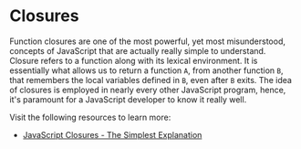 # Closures

Function closures are one of the most powerful, yet most misunderstood, concepts of JavaScript that are actually really simple to understand. Closure refers to a function along with its lexical environment. It is essentially what allows us to return a function `A`, from another function `B`, that remembers the local variables defined in `B`, even after `B` exits. The idea of closures is employed in nearly every other JavaScript program, hence, it's paramount for a JavaScript developer to know it really well.

Visit the following resources to learn more:

- [JavaScript Closures - The Simplest Explanation](https://www.codeguage.com/courses/js/functions-closures)
